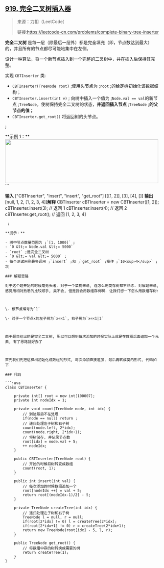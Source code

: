 ## [919. 完全二叉树插入器](https://leetcode-cn.com/problems/complete-binary-tree-inserter)

>来源：力扣（LeetCode）
>
>链接:https://leetcode-cn.com/problems/complete-binary-tree-inserter

**完全二叉树** 是每一层（除最后一层外）都是完全填充（即，节点数达到最大）的，并且所有的节点都尽可能地集中在左侧。

设计一种算法，将一个新节点插入到一个完整的二叉树中，并在插入后保持其完整。

实现 `CBTInserter` 类:

- `CBTInserter(TreeNode root)` ;使用头节点为 ;`root` ;的给定树初始化该数据结构；
- `CBTInserter.insert(int v)` ; 向树中插入一个值为 ;`Node.val == val`的新节点 ;`TreeNode`。使树保持完全二叉树的状态，**并返回插入节点** ;`TreeNode` ;**的父节点的值**；
- `CBTInserter.get_root()` 将返回树的头节点。

 ;
<ol>
</ol>
**示例 1：**

<img src="https://assets.leetcode.com/uploads/2021/08/03/lc-treeinsert.jpg" style="height: 143px; width: 500px;" />
```

**输入**
["CBTInserter", "insert", "insert", "get_root"]
[[[1, 2]], [3], [4], []]
**输出**
[null, 1, 2, [1, 2, 3, 4]]**解释**
CBTInserter cBTInserter = new CBTInserter([1, 2]);
cBTInserter.insert(3);  // 返回 1
cBTInserter.insert(4);  // 返回 2
cBTInserter.get_root(); // 返回 [1, 2, 3, 4]
```
 ;

**提示：**

- 树中节点数量范围为 ;`[1, 1000]` ;
- `0 &lt;= Node.val &lt;= 5000`
- `root` ;是完全二叉树
- `0 &lt;= val &lt;= 5000` ;
- 每个测试用例最多调用 ;`insert` ;和 ;`get_root` ;操作 ;`10<sup>4</sup>` ;次

### 解题思路

对于这个题开始的时候毫无头绪, 对于一个菜狗来说, 连怎么用类存树都不熟练. 对解题来说, 感觉用相对熟悉的比较顺手, 类不会, 但是我会用数组存树啊. 让我们想一下怎么用数组存树:



\- 根节点编号为`1`

\- 对于一个节点x的左子树为`x<<1`, 右子树为`x<<1|1`



由于题目给出的是完全二叉树, 所以可以想到每次添加的时候实际上就是在数组后面追加一个元素, 有了思路就好办了



首先我们先把这棵树初始化成数组的形式, 每次添加直接追加, 最后再转成类的形式, 代码如下

### 代码

```java
class CBTInserter {

    private int[] root = new int[100007];
    private int nodeIdx = 1;

    private void count(TreeNode node, int idx) {
        // 到达最后不在处理
        if(node == null) return ;
        // 递归处理左子树和右子树
        count(node.left, 2*idx);
        count(node.right, 2*idx+1);
        // 将树储存, 并记录节点数
        root[idx] = node.val + 5;
        ++ nodeIdx;
    }

    public CBTInserter(TreeNode root) {
        // 开始的时候将树转变成数组
        count(root, 1);
    }

    public int insert(int val) {
        // 每次添加的时候数组追加一个
        root[nodeIdx ++] = val + 5;
        return root[(nodeIdx-1)/2] - 5;
    }

    private TreeNode createTree(int idx) {
        // 递归处理左子树和右子树
        TreeNode l = null, r = null;
        if(root[2*idx] != 0) l = createTree(2*idx);
        if(root[2*idx+1] != 0) r = createTree(2*idx+1);
        return new TreeNode(root[idx] - 5, l, r);
    }

    public TreeNode get_root() {
        // 将数组中存的树转换成需要的树
        return createTree(1);
    }
}
```
